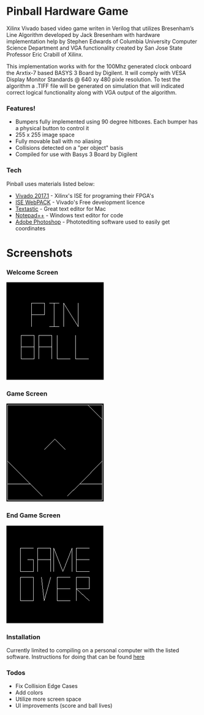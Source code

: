 # Pinball Hardware Game

Xilinx Vivado based video game writen in Verilog that utilizes Bresenham’s Line Algorithm developed by Jack Bresenham with hardware implementation help by Stephen Edwards of Columbia University Computer Science Department and VGA functionality created by San Jose State Professor Eric Crabill of Xilinx.

This implementation works with for the 100Mhz generated clock onboard the Arxtix-7 based BASYS 3 Board by Digilent. It will comply with VESA Display Monitor Standards @ 640 xy 480 pixle resolution. To test the algorithm a .TIFF file will be generated on simulation that will indicated correct logical functionality along with VGA output of the algorithm.

### Features!

  - Bumpers fully implemented using 90 degree hitboxes. Each bumper has a physical button to control it
  - 255 x 255 image space
  - Fully movable ball with no aliasing
  - Collisions detected on a "per object" basis
  - Compiled for use with Basys 3 Board by Digilent


### Tech

Pinball uses materials listed below:

* [Vivado 2017.1] - Xilinx's ISE for programing their FPGA's
* [ISE WebPACK] - Vivado's Free development licence
* [Textastic] - Great text editor for Mac
* [Notepad++] - Windows text editor for code
* [Adobe Photoshop] - Phototediting software used to easily get coordinates

# Screenshots
### Welcome Screen
![Welcome Screen](https://github.com/ChristianAguilar614/Artix-7-PinballGame/blob/master/Images/Welcome%20page%20PIN%20BALL.png)
### Game Screen
![Welcome Screen](https://github.com/ChristianAguilar614/Artix-7-PinballGame/blob/master/Images/Game%20Board.png)
### End Game Screen
![Welcome Screen](https://github.com/ChristianAguilar614/Artix-7-PinballGame/blob/master/Images/Game%20Over%20.png)
### Installation

Currently limited to compiling on a personal computer with the listed software.
Instructions for doing that can be found [here](https://reference.digilentinc.com/learn/programmable-logic/tutorials/basys-3-getting-started/start)

### Todos

 - Fix Collision Edge Cases
 - Add colors
 - Utilize more screen space
 - UI improvements (score and ball lives)

[//]: # (These are reference links used in the body of this note and get stripped out when the markdown processor does its job. There is no need to format nicely because it shouldn't be seen. Thanks SO - http://stackoverflow.com/questions/4823468/store-comments-in-markdown-syntax)


   [Vivado 2017.1]: <https://www.xilinx.com/support/download.html>
   [ISE WebPACK]: <https://www.xilinx.com/products/design-tools/ise-design-suite/ise-webpack.html>
   [Textastic]: <https://www.textasticapp.com/mac.html>
   [Adobe Photoshop]: <http://www.adobe.com/products/photoshop.html>
   [Notepad++]: <https://notepad-plus-plus.org/>

